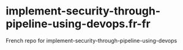 # implement-security-through-pipeline-using-devops.fr-fr
French repo for implement-security-through-pipeline-using-devops
